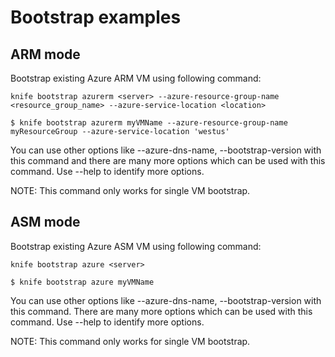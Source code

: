 # Bootstrap examples

## ARM mode

Bootstrap existing Azure ARM VM using following command:

```knife bootstrap azurerm <server> --azure-resource-group-name <resource_group_name> --azure-service-location <location>```

```$ knife bootstrap azurerm myVMName --azure-resource-group-name myResourceGroup --azure-service-location 'westus'```

You can use other options like --azure-dns-name, --bootstrap-version with this command and there are many more options which can be used with this command. Use --help to identify more options.

NOTE: This command only works for single VM bootstrap.

## ASM mode

Bootstrap existing Azure ASM VM using following command:

```knife bootstrap azure <server>```

```$ knife bootstrap azure myVMName```

You can use other options like --azure-dns-name, --bootstrap-version with this command. There are many more options which can be used with this command. Use --help to identify more options.

NOTE: This command only works for single VM bootstrap.
